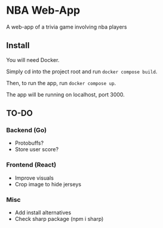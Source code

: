 # NBA Web-App

A web-app of a trivia game involving nba players

## Install

You will need Docker.

Simply cd into the project root and run `docker compose build`.

Then, to run the app, run `docker compose up`.

The app will be running on localhost, port 3000.

## TO-DO

### Backend (Go)

- Protobuffs?
- Store user score?

### Frontend (React)

- Improve visuals
- Crop image to hide jerseys

### Misc

- Add install alternatives
- Check sharp package (npm i sharp)
